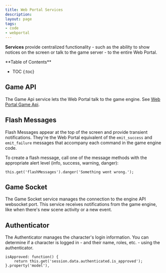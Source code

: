 ```yaml
---
title: Web Portal Services
description: 
layout: page
tags:
- code
- webportal
---
```


**Services** provide centralized functionality - such as the ability to show notices on the screen or talk to the game server - to the entire Web Portal.

<div id="inline_toc" markdown="1">
**Table of Contents**

* TOC
{:toc}
</div>

## Game API

The Game Api service lets the Web Portal talk to the game engine.  See [Web Portal Game Api](/tutorials/code/web-game-api.html).

## Flash Messages

Flash Messages appear at the top of the screen and provide transient notifications.  They're the Web Portal equivalent of the `emit_success` and `emit_failure` messages that accompany each command in the game engine code.

To create a flash message, call one of the message methods with the appropriate alert level (info, success, warning, danger):

    this.get('flashMessages').danger('Something went wrong.');

## Game Socket

The Game Socket service manages the connection to the engine API websocket port.  This service receives notifications from the game engine, like when there's new scene activity or a new event.

## Authenticator

The Authenticator manages the character's login information.  You can determine if a character is logged in - and their name, roles, etc. - using the authenticator.

    isApproved: function() {
        return this.get('session.data.authenticated.is_approved');
    }.property('model'),

